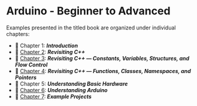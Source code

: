 # Arduino - Beginner to Advanced

Examples presented in the titled book are organized under individual chapters:

* :beginner: Chapter 1: ***Introduction***
* :beginner: [Chapter 2](./Chapter-02): ***Revisiting C++***
* :beginner: [Chapter 3](./Chapter-03): ***Revisiting C++ — Constants, Variables, Structures, and Flow Control***
* :beginner: [Chapter 4](./Chapter-04): ***Revisiting C++ — Functions, Classes, Namespaces, and Pointers***
* :beginner: Chapter 5: ***Understanding Basic Hardware***
* :beginner: [Chapter 6](./Chapter-06): ***Understanding Arduino***
* :beginner: [Chapter 7](./Chapter-07): ***Example Projects***

